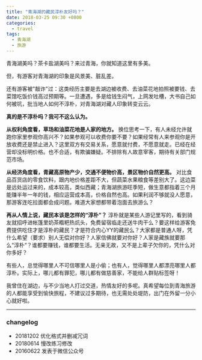 ```yaml
---
title: "青海湖的藏民淳朴友好吗？"
date: 2018-03-25 09:30 +0800
categories:
  - travel
tags:
  - 青海湖
  - 旅游
---
```


青海湖美吗？茶卡盐湖美吗？来过青海，你就知道这里有多美。

但，有游客对青海湖的印象是风景美、脏乱差。

还有游客被"敲诈"过：这类经历主要是去湖边被收费、去油菜花地拍照被要钱、去菜馆吃饭价钱高过预期等。一旦遭遇，多是给钱生闷气，上网发吐槽，大书自己如何被坑，批当地人如何不淳朴，对青海湖对藏人印象转变云云。

**真的是不淳朴吗？我可不这么认为。**

**从权利角度看，草场和油菜花地是人家的地方。** 换位思考一下，有人未经允许就跑你家里参观你高兴不？如果参观可以收费你要不要？如果经常有人来参观你是开放收费还是禁止进入？这里双方有交易关系，愿意就付费，不愿意就走。已经在经营却没标明价格。也不合适，有欺骗嫌疑。不排除有人故意宰客，期待有关部门规范市场。

**从经济角度看，青藏高原物产少，交通不便物价高，景区物价自然更高。** 对比食品百货店的零食饮料，跟内地价格差距不大，但蔬菜水果粮食等差别大了。这边菜是远处运过来的，成本较高，类似西藏；青海湖旅游旺季短，做生意都指着三个月能赚半年一年的钱，相应运营成本高，价格自然也高。如果利润不够就没人愿意，那游客连吃拉面都会成问题。难道大家想都带着泡面去旅游么？

**再从人情上说，藏民本该是怎样的“淳朴”？** 淳朴就是某些人游记里写的，看到骑友就招呼进帐篷里奶茶糌粑热炕头，免费留宿临走还送牛肉干么？要这样给游客免费提供吃住才是淳朴的藏民？才是符合内心YY的藏民么？大家都是普通人呀，凭什么希望（要求）别人无偿对你好？人家信佛就要对你好？人家是藏族就要那么“淳朴“？谁都要赚钱，谁都要生活。无亲无故，又不是上辈子欠你的，凭什么对你多好？

有些人，总觉得哪里人不可信哪里人是小偷；也有人，觉得哪里人都漂亮哪里人都淳朴。实际上，哪儿都有罪犯，哪儿都有做慈善家，不能给人群贴标签呀！

我曾住在湖边，与不少当地人打过交道，热情友好的多呢。真希望每位到青海旅游的人都能享受到愉快旅程，不建议过多期待，也无需处处堤防，出门在外留一分小心就好啦。

---
### changelog
- 20181202 优化格式并删减冗词
- 20180614 慢改练习修改
- 20160622 发表于微信公众号
